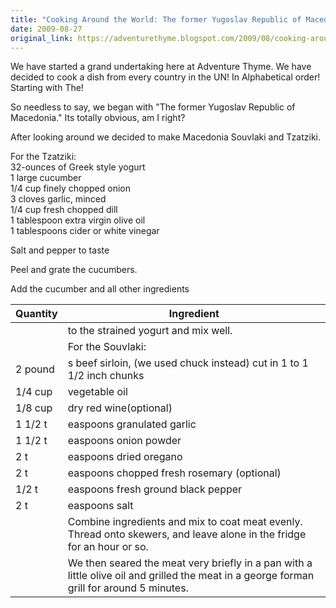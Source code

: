 ```yaml
---
title: "Cooking Around the World: The former Yugoslav Republic of Macedonia"
date: 2009-08-27
original_link: https://adventurethyme.blogspot.com/2009/08/cooking-around-world-former-yugoslav.html
---
```


We have started a grand undertaking here at Adventure Thyme. We have decided to cook a dish from every country in the UN! In Alphabetical order! Starting with The!  
  
So needless to say, we began with "The former Yugoslav Republic of Macedonia." Its totally obvious, am I right?  
  
After looking around we decided to make Macedonia Souvlaki and Tzatziki.  
  
For the Tzatziki:  
32-ounces of Greek style yogurt  
1 large cucumber  
1/4 cup finely chopped onion  
3 cloves garlic, minced  
1/4 cup fresh chopped dill  
1 tablespoon extra virgin olive oil  
1 tablespoons cider or white vinegar  
  
Salt and pepper to taste  
  
  
Peel and grate the cucumbers.  
  
Add the cucumber and all other ingredients

| Quantity | Ingredient |
| -------- | ---------- |
|  | to the strained yogurt and mix well. |
|  | For the Souvlaki: |
| 2 pound | s beef sirloin, (we used chuck instead) cut in 1 to 1 1/2 inch chunks |
| 1/4 cup | vegetable oil |
| 1/8 cup | dry red wine(optional) |
| 1 1/2 t | easpoons granulated garlic |
| 1 1/2 t | easpoons onion powder |
| 2 t | easpoons dried oregano |
| 2 t | easpoons chopped fresh rosemary (optional) |
| 1/2 t | easpoons fresh ground black pepper |
| 2 t | easpoons salt |
|  | Combine ingredients and mix to coat meat evenly. Thread onto skewers, and leave alone in the fridge for an hour or so. |
|  | We then seared the meat very briefly in a pan with a little olive oil and grilled the meat in a george forman grill for around 5 minutes. |


